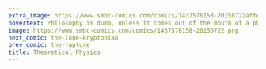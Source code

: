 ```yaml
---
extra_image: https://www.smbc-comics.com/comics/1437576158-20150722after.png
hovertext: Philosophy is dumb, unless it comes out of the mouth of a physicist.
image: https://www.smbc-comics.com/comics/1437576158-20150722.png
next_comic: the-lone-kryptonian
prev_comic: the-rapture
title: Theoretical Physics
---
```


